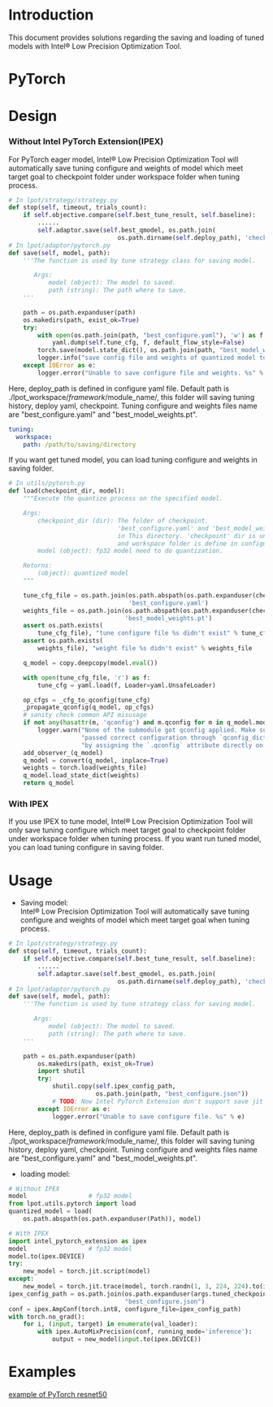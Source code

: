 # Introduction
This document provides solutions regarding the saving and loading of tuned models with Intel® Low Precision Optimization Tool.

PyTorch 
================================
# Design
### Without Intel PyTorch Extension(IPEX)
For PyTorch eager model, Intel® Low Precision Optimization Tool will automatically save tuning configure and weights of model which meet target goal to checkpoint folder under workspace folder when tuning process.
```python
# In lpot/strategy/strategy.py
def stop(self, timeout, trials_count):
    if self.objective.compare(self.best_tune_result, self.baseline):
        ......
        self.adaptor.save(self.best_qmodel, os.path.join(
                              os.path.dirname(self.deploy_path), 'checkpoint'))
# In lpot/adaptor/pytorch.py
def save(self, model, path):
    '''The function is used by tune strategy class for saving model.

       Args:
           model (object): The model to saved.
           path (string): The path where to save.
    '''

    path = os.path.expanduser(path)
    os.makedirs(path, exist_ok=True)
    try:
        with open(os.path.join(path, "best_configure.yaml"), 'w') as f:
            yaml.dump(self.tune_cfg, f, default_flow_style=False)
        torch.save(model.state_dict(), os.path.join(path, "best_model_weights.pt"))
        logger.info("save config file and weights of quantized model to path %s" % path)
    except IOError as e:
        logger.error("Unable to save configure file and weights. %s" % e)
```
Here, deploy_path is defined in configure yaml file. Default path is ./lpot_workspace/$framework/$module_name/, this folder will saving tuning history, deploy yaml, checkpoint. Tuning configure and weights files name are "best_configure.yaml" and "best_model_weights.pt".

```yaml
tuning:
  workspace:
    path: /path/to/saving/directory
```
If you want get tuned model, you can load tuning configure and weights in saving folder.

```python
# In utils/pytorch.py
def load(checkpoint_dir, model):
    """Execute the quantize process on the specified model.

    Args:
        checkpoint_dir (dir): The folder of checkpoint.
                              'best_configure.yaml' and 'best_model_weights.pt' are needed
                              in This directory. 'checkpoint' dir is under workspace folder
                              and workspace folder is define in configure yaml file.
        model (object): fp32 model need to do quantization.

    Returns:
        (object): quantized model
    """

    tune_cfg_file = os.path.join(os.path.abspath(os.path.expanduser(checkpoint_dir)),
                                 'best_configure.yaml')
    weights_file = os.path.join(os.path.abspath(os.path.expanduser(checkpoint_dir)),
                                'best_model_weights.pt')
    assert os.path.exists(
        tune_cfg_file), "tune configure file %s didn't exist" % tune_cfg_file
    assert os.path.exists(
        weights_file), "weight file %s didn't exist" % weights_file

    q_model = copy.deepcopy(model.eval())

    with open(tune_cfg_file, 'r') as f:
        tune_cfg = yaml.load(f, Loader=yaml.UnsafeLoader)

    op_cfgs = _cfg_to_qconfig(tune_cfg)
    _propagate_qconfig(q_model, op_cfgs)
    # sanity check common API misusage
    if not any(hasattr(m, 'qconfig') and m.qconfig for m in q_model.modules()):
        logger.warn("None of the submodule got qconfig applied. Make sure you "
                    "passed correct configuration through `qconfig_dict` or "
                    "by assigning the `.qconfig` attribute directly on submodules")
    add_observer_(q_model)
    q_model = convert(q_model, inplace=True)
    weights = torch.load(weights_file)
    q_model.load_state_dict(weights)
    return q_model
```

### With IPEX
If you use IPEX to tune model, Intel® Low Precision Optimization Tool will only save tuning configure which meet target goal to checkpoint folder under workspace folder when tuning process.
If you want run tuned model, you can load tuning configure in saving folder.

# Usage
* Saving model:  
Intel® Low Precision Optimization Tool will automatically save tuning configure and weights of model which meet target goal when tuning process.
```python
# In lpot/strategy/strategy.py
def stop(self, timeout, trials_count):
    if self.objective.compare(self.best_tune_result, self.baseline):
        ......
        self.adaptor.save(self.best_qmodel, os.path.join(
                              os.path.dirname(self.deploy_path), 'checkpoint'))
# In lpot/adaptor/pytorch.py
def save(self, model, path):
    '''The function is used by tune strategy class for saving model.

       Args:
           model (object): The model to saved.
           path (string): The path where to save.
    '''

    path = os.path.expanduser(path)
        os.makedirs(path, exist_ok=True)
        import shutil
        try:
            shutil.copy(self.ipex_config_path,
                        os.path.join(path, "best_configure.json"))
            # TODO: Now Intel PyTorch Extension don't support save jit model.
        except IOError as e:
            logger.error("Unable to save configure file. %s" % e)
```
Here, deploy_path is defined in configure yaml file. Default path is ./lpot_workspace/$framework/$module_name/, this folder will saving tuning history, deploy yaml, checkpoint. Tuning configure and weights files name are "best_configure.yaml" and "best_model_weights.pt".
* loading model:  
```python
# Without IPEX
model                 # fp32 model
from lpot.utils.pytorch import load
quantized_model = load(
    os.path.abspath(os.path.expanduser(Path)), model)

# With IPEX
import intel_pytorch_extension as ipex
model                 # fp32 model
model.to(ipex.DEVICE)
try:
    new_model = torch.jit.script(model)
except:
    new_model = torch.jit.trace(model, torch.randn(1, 3, 224, 224).to(ipex.DEVICE))
ipex_config_path = os.path.join(os.path.expanduser(args.tuned_checkpoint),
                                "best_configure.json")
conf = ipex.AmpConf(torch.int8, configure_file=ipex_config_path)
with torch.no_grad():
    for i, (input, target) in enumerate(val_loader):
        with ipex.AutoMixPrecision(conf, running_mode='inference'):
            output = new_model(input.to(ipex.DEVICE))
```

# Examples
[example of PyTorch resnet50](../examples/pytorch/image_recognition/imagenet/cpu/ptq/README.md)


